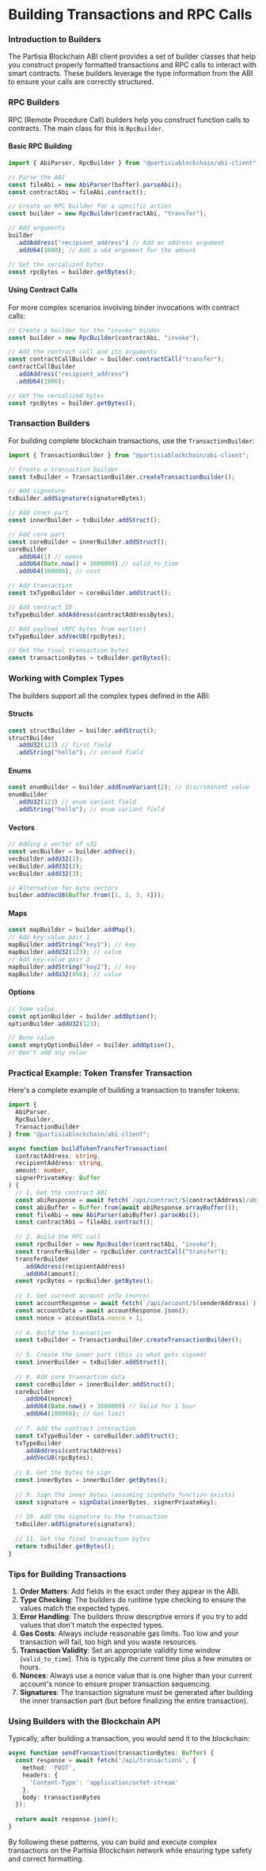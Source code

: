 # Building Transactions and RPC Calls

### Introduction to Builders

The Partisia Blockchain ABI client provides a set of builder classes that help you construct properly formatted transactions and RPC calls to interact with smart contracts. These builders leverage the type information from the ABI to ensure your calls are correctly structured.

### RPC Builders

RPC (Remote Procedure Call) builders help you construct function calls to contracts. The main class for this is `RpcBuilder`.

#### Basic RPC Building

```typescript
import { AbiParser, RpcBuilder } from "@partisiablockchain/abi-client";

// Parse the ABI
const fileAbi = new AbiParser(buffer).parseAbi();
const contractAbi = fileAbi.contract();

// Create an RPC builder for a specific action
const builder = new RpcBuilder(contractAbi, "transfer");

// Add arguments
builder
  .addAddress("recipient_address") // Add an address argument
  .addU64(1000); // Add a u64 argument for the amount

// Get the serialized bytes
const rpcBytes = builder.getBytes();
```

#### Using Contract Calls

For more complex scenarios involving binder invocations with contract calls:

```typescript
// Create a builder for the "invoke" binder
const builder = new RpcBuilder(contractAbi, "invoke");

// Add the contract call and its arguments
const contractCallBuilder = builder.contractCall("transfer");
contractCallBuilder
  .addAddress("recipient_address")
  .addU64(1000);

// Get the serialized bytes
const rpcBytes = builder.getBytes();
```

### Transaction Builders

For building complete blockchain transactions, use the `TransactionBuilder`:

```typescript
import { TransactionBuilder } from "@partisiablockchain/abi-client";

// Create a transaction builder
const txBuilder = TransactionBuilder.createTransactionBuilder();

// Add signature
txBuilder.addSignature(signatureBytes);

// Add inner part
const innerBuilder = txBuilder.addStruct();

// Add core part
const coreBuilder = innerBuilder.addStruct();
coreBuilder
  .addU64(1) // nonce
  .addU64(Date.now() + 3600000) // valid_to_time
  .addU64(100000); // cost

// Add transaction
const txTypeBuilder = coreBuilder.addStruct();

// Add contract ID
txTypeBuilder.addAddress(contractAddressBytes);

// Add payload (RPC bytes from earlier)
txTypeBuilder.addVecU8(rpcBytes);

// Get the final transaction bytes
const transactionBytes = txBuilder.getBytes();
```

### Working with Complex Types

The builders support all the complex types defined in the ABI:

#### Structs

```typescript
const structBuilder = builder.addStruct();
structBuilder
  .addU32(123) // first field
  .addString("hello"); // second field
```

#### Enums

```typescript
const enumBuilder = builder.addEnumVariant(2); // discriminant value
enumBuilder
  .addU32(123) // enum variant field
  .addString("hello"); // enum variant field
```

#### Vectors

```typescript
// Adding a vector of u32
const vecBuilder = builder.addVec();
vecBuilder.addU32(1);
vecBuilder.addU32(2);
vecBuilder.addU32(3);

// Alternative for byte vectors
builder.addVecU8(Buffer.from([1, 2, 3, 4]));
```

#### Maps

```typescript
const mapBuilder = builder.addMap();
// Add key-value pair 1
mapBuilder.addString("key1"); // key
mapBuilder.addU32(123); // value
// Add key-value pair 2
mapBuilder.addString("key2"); // key
mapBuilder.addU32(456); // value
```

#### Options

```typescript
// Some value
const optionBuilder = builder.addOption();
optionBuilder.addU32(123);

// None value
const emptyOptionBuilder = builder.addOption();
// Don't add any value
```

### Practical Example: Token Transfer Transaction

Here's a complete example of building a transaction to transfer tokens:

```typescript
import { 
  AbiParser, 
  RpcBuilder, 
  TransactionBuilder 
} from "@partisiablockchain/abi-client";

async function buildTokenTransferTransaction(
  contractAddress: string,
  recipientAddress: string,
  amount: number,
  signerPrivateKey: Buffer
) {
  // 1. Get the contract ABI
  const abiResponse = await fetch(`/api/contract/${contractAddress}/abi`);
  const abiBuffer = Buffer.from(await abiResponse.arrayBuffer());
  const fileAbi = new AbiParser(abiBuffer).parseAbi();
  const contractAbi = fileAbi.contract();
  
  // 2. Build the RPC call
  const rpcBuilder = new RpcBuilder(contractAbi, "invoke");
  const transferBuilder = rpcBuilder.contractCall("transfer");
  transferBuilder
    .addAddress(recipientAddress)
    .addU64(amount);
  const rpcBytes = rpcBuilder.getBytes();
  
  // 3. Get current account info (nonce)
  const accountResponse = await fetch(`/api/account/${senderAddress}`);
  const accountData = await accountResponse.json();
  const nonce = accountData.nonce + 1;
  
  // 4. Build the transaction
  const txBuilder = TransactionBuilder.createTransactionBuilder();
  
  // 5. Create the inner part (this is what gets signed)
  const innerBuilder = txBuilder.addStruct();
  
  // 6. Add core transaction data
  const coreBuilder = innerBuilder.addStruct();
  coreBuilder
    .addU64(nonce)
    .addU64(Date.now() + 3600000) // Valid for 1 hour
    .addU64(100000); // Gas limit
  
  // 7. Add the contract interaction
  const txTypeBuilder = coreBuilder.addStruct();
  txTypeBuilder
    .addAddress(contractAddress)
    .addVecU8(rpcBytes);
  
  // 8. Get the bytes to sign
  const innerBytes = innerBuilder.getBytes();
  
  // 9. Sign the inner bytes (assuming signData function exists)
  const signature = signData(innerBytes, signerPrivateKey);
  
  // 10. Add the signature to the transaction
  txBuilder.addSignature(signature);
  
  // 11. Get the final transaction bytes
  return txBuilder.getBytes();
}
```

### Tips for Building Transactions

1. **Order Matters**: Add fields in the exact order they appear in the ABI.
2. **Type Checking**: The builders do runtime type checking to ensure the values match the expected types.
3. **Error Handling**: The builders throw descriptive errors if you try to add values that don't match the expected types.
4. **Gas Costs**: Always include reasonable gas limits. Too low and your transaction will fail, too high and you waste resources.
5. **Transaction Validity**: Set an appropriate validity time window (`valid_to_time`). This is typically the current time plus a few minutes or hours.
6. **Nonces**: Always use a nonce value that is one higher than your current account's nonce to ensure proper transaction sequencing.
7. **Signatures**: The transaction signature must be generated after building the inner transaction part (but before finalizing the entire transaction).

### Using Builders with the Blockchain API

Typically, after building a transaction, you would send it to the blockchain:

```typescript
async function sendTransaction(transactionBytes: Buffer) {
  const response = await fetch('/api/transactions', {
    method: 'POST',
    headers: {
      'Content-Type': 'application/octet-stream'
    },
    body: transactionBytes
  });
  
  return await response.json();
}
```

By following these patterns, you can build and execute complex transactions on the Partisia Blockchain network while ensuring type safety and correct formatting.
